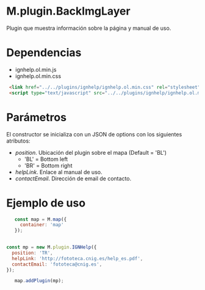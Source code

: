 # M.plugin.BackImgLayer

Plugin que muestra información sobre la página y manual de uso.

# Dependencias

- ignhelp.ol.min.js
- ignhelp.ol.min.css

```html
 <link href="../../plugins/ignhelp/ignhelp.ol.min.css" rel="stylesheet" />
 <script type="text/javascript" src="../../plugins/ignhelp/ignhelp.ol.min.js"></script>
```

# Parámetros

El constructor se inicializa con un JSON de options con los siguientes atributos:

- *position*.  Ubicación del plugin sobre el mapa (Default = 'BL')
  - 'BL' = Bottom left
  - 'BR' = Bottom right
- *helpLink*. Enlace al manual de uso.
- *contactEmail*. Dirección de email de contacto.


# Ejemplo de uso

```javascript
   const map = M.map({
     container: 'map'
   });
  

const mp = new M.plugin.IGNHelp({
  position: 'TR',
  helpLink: 'http://fototeca.cnig.es/help_es.pdf',
  contactEmail: 'fototeca@cnig.es',
});

   map.addPlugin(mp);
```

